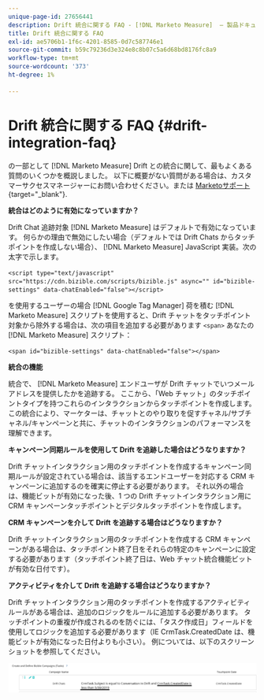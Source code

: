 ```yaml
---
unique-page-id: 27656441
description: Drift 統合に関する FAQ - [!DNL Marketo Measure]  — 製品ドキュメント
title: Drift 統合に関する FAQ
exl-id: ae5706b1-1f6c-4201-8585-0d7c587746e1
source-git-commit: b59c79236d3e324e8c8b07c5a6d68bd8176fc8a9
workflow-type: tm+mt
source-wordcount: '373'
ht-degree: 1%

---
```


# Drift 統合に関する FAQ {#drift-integration-faq}

の一部として [!DNL Marketo Measure] Drift との統合に関して、最もよくある質問のいくつかを概説しました。 以下に概要がない質問がある場合は、カスタマーサクセスマネージャーにお問い合わせください。または [Marketoサポート](https://nation.marketo.com/t5/support/ct-p/Support){target="_blank"}.

**統合はどのように有効になっていますか？**

Drift Chat 追跡対象 [!DNL Marketo Measure] はデフォルトで有効になっています。 何らかの理由で無効にしたい場合（デフォルトでは Drift Chats からタッチポイントを作成しない場合）、 [!DNL Marketo Measure] JavaScript 実装。次の太字で示します。

`<script type="text/javascript" src="https://cdn.bizible.com/scripts/bizible.js" async="" id="bizible-settings" data-chatEnabled="false"></script>`

を使用するユーザーの場合 [!DNL Google Tag Manager] 荷を積む [!DNL Marketo Measure] スクリプトを使用すると、Drift チャットをタッチポイント対象から除外する場合は、次の項目を追加する必要があります `<span>` あなたの [!DNL Marketo Measure] スクリプト：

`<span id="bizible-settings" data-chatEnabled="false"></span>`

**統合の機能**

統合で、 [!DNL Marketo Measure] エンドユーザが Drift チャットでいつメールアドレスを提供したかを追跡する。 ここから、「Web チャット」のタッチポイントタイプを持つこれらのインタラクションからタッチポイントを作成します。 この統合により、マーケターは、チャットとのやり取りを促すチャネル/サブチャネル/キャンペーンと共に、チャットのインタラクションのパフォーマンスを理解できます。

**キャンペーン同期ルールを使用して Drift を追跡した場合はどうなりますか？**

Drift チャットインタラクション用のタッチポイントを作成するキャンペーン同期ルールが設定されている場合は、該当するエンドユーザーを対応する CRM キャンペーンに追加するのを確実に停止する必要があります。 それ以外の場合は、機能ビットが有効になった後、1 つの Drift チャットインタラクション用に CRM キャンペーンタッチポイントとデジタルタッチポイントを作成します。

**CRM キャンペーンを介して Drift を追跡する場合はどうなりますか？**

Drift チャットインタラクション用のタッチポイントを作成する CRM キャンペーンがある場合は、タッチポイント終了日をそれらの特定のキャンペーンに設定する必要があります（タッチポイント終了日は、Web チャット統合機能ビットが有効な日付です）。

**アクティビティを介して Drift を追跡する場合はどうなりますか？**

Drift チャットインタラクション用のタッチポイントを作成するアクティビティルールがある場合は、追加のロジックをルールに追加する必要があります。 タッチポイントの重複が作成されるのを防ぐには、「タスク作成日」フィールドを使用してロジックを追加する必要があります（IE CrmTask.CreatedDate は、機能ビットが有効になった日付よりも小さい）。 例については、以下のスクリーンショットを参照してください。

![](assets/activity-rule-drift.png)
